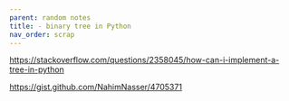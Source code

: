 ```yaml
---
parent: random notes 
title: - binary tree in Python 
nav_order: scrap 
---
```



https://stackoverflow.com/questions/2358045/how-can-i-implement-a-tree-in-python


https://gist.github.com/NahimNasser/4705371
